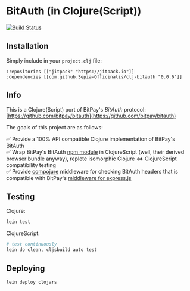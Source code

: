 # BitAuth (in Clojure(Script))

[![Build Status](https://travis-ci.org/Sepia-Officinalis/clj-bitauth.svg)](https://travis-ci.org/Sepia-Officinalis/clj-bitauth)

## Installation

Simply include in your `project.clj` file:

```
:repositories [["jitpack" "https://jitpack.io"]]
:dependencies [[com.github.Sepia-Officinalis/clj-bitauth "0.0.6"]]
```

## Info

This is a Clojure(Script) port of BitPay's *BitAuth* protocol: [https://github.com/bitpay/bitauth](https://github.com/bitpay/bitauth)

The goals of this project are as follows:

✅ Provide a 100% API compatible Clojure implementation of BitPay's BitAuth <br/>
✅ Wrap BitPay's BitAuth [npm module](https://www.npmjs.com/package/bitauth) in ClojureScript (well, their derived browser bundle anyway), replete isomorphic Clojure ⇔ ClojureScript compatibility testing <br/>
✅ Provide [compojure](https://github.com/weavejester/compojure) middleware for checking BitAuth headers that is compatible with BitPay's [middleware for express.js](https://github.com/bitpay/bitauth/blob/master/lib/middleware/bitauth.js)<br/>

## Testing

Clojure:

```bash
lein test
```

ClojureScript:

```bash
# test continuously
lein do clean, cljsbuild auto test
```

## Deploying

```bash
lein deploy clojars
```
